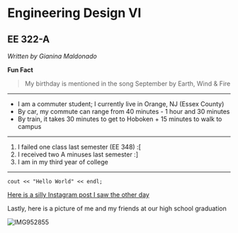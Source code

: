 # Engineering Design VI
## EE 322-A

*Written by Gianina Maldonado*  

**Fun Fact**
> My birthday is mentioned in the song September by Earth, Wind & Fire  

--- 

- I am a commuter student; I currently live in Orange, NJ (Essex County)
- By car, my commute can range from 40 minutes - 1 hour and 30 minutes 
- By train, it takes 30 minutes to get to Hoboken + 15 minutes to walk to campus  

---

1. I failed one class last semester (EE 348) :[
2. I received two A minuses last semester :]
3. I am in my third year of college

---

`cout << "Hello World" << endl;`

[Here is a silly Instagram post I saw the other day](https://www.instagram.com/p/DFOVHjpPBb9/?utm_source=ig_web_copy_link&igsh=MzRlODBiNWFlZA==)

Lastly, here is a picture of me and my friends at our high school graduation

![IMG952855](https://github.com/user-attachments/assets/09132e90-fb2e-460b-93a6-5d1e7b62236b)
